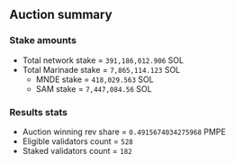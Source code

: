 ## Auction summary

### Stake amounts
- Total network stake = `391,186,012.906` SOL
- Total Marinade stake = `7,865,114.123` SOL
  - MNDE stake = `418,029.563` SOL
  - SAM stake = `7,447,084.56` SOL

### Results stats
- Auction winning rev share = `0.4915674034275968` PMPE
- Eligible validators count = `528`
- Staked validators count = `182`
